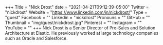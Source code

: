 +++
Title = "Nick Drost"
date = "2021-04-21T09:12:39-05:00"
Twitter = "nickdrost"
Website = "https://www.linkedin.com/in/nickdrost/"
Type = "guest"
Facebook = ""
Linkedin = "nickdrost"
Pronouns = ""
GitHub = ""
Thumbnail = "img/guest/nickdrost.jpg"
Pinterest = ""
Instagram = ""
YouTube = ""
+++
Nick Drost is a Senior Director of Pre-Sales and Solution Architecture at Elastic.  He previously worked at large technology companies such as Oracle and Salesforce.

